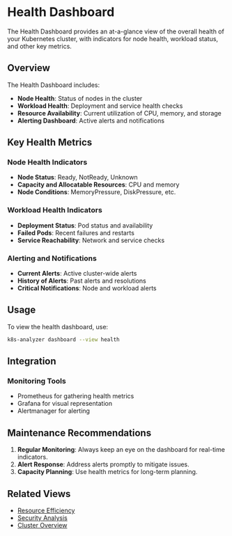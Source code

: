 # Health Dashboard

The Health Dashboard provides an at-a-glance view of the overall health of your Kubernetes cluster, with indicators for node health, workload status, and other key metrics.

## Overview

The Health Dashboard includes:

- **Node Health**: Status of nodes in the cluster
- **Workload Health**: Deployment and service health checks
- **Resource Availability**: Current utilization of CPU, memory, and storage
- **Alerting Dashboard**: Active alerts and notifications

## Key Health Metrics

### Node Health Indicators
- **Node Status**: Ready, NotReady, Unknown
- **Capacity and Allocatable Resources**: CPU and memory
- **Node Conditions**: MemoryPressure, DiskPressure, etc.

### Workload Health Indicators
- **Deployment Status**: Pod status and availability
- **Failed Pods**: Recent failures and restarts
- **Service Reachability**: Network and service checks

### Alerting and Notifications
- **Current Alerts**: Active cluster-wide alerts
- **History of Alerts**: Past alerts and resolutions
- **Critical Notifications**: Node and workload alerts

## Usage

To view the health dashboard, use:

```bash
k8s-analyzer dashboard --view health
```

## Integration

### Monitoring Tools
- Prometheus for gathering health metrics
- Grafana for visual representation
- Alertmanager for alerting

## Maintenance Recommendations

1. **Regular Monitoring**: Always keep an eye on the dashboard for real-time indicators.
2. **Alert Response**: Address alerts promptly to mitigate issues.
3. **Capacity Planning**: Use health metrics for long-term planning.

## Related Views

- [Resource Efficiency](resource-efficiency.md)
- [Security Analysis](security-analysis.md)
- [Cluster Overview](cluster-overview.md)
